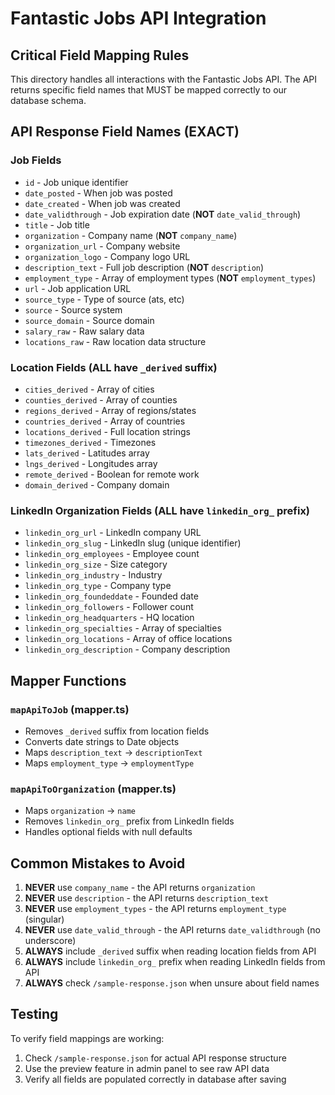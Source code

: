 # Fantastic Jobs API Integration

## Critical Field Mapping Rules

This directory handles all interactions with the Fantastic Jobs API. The API returns specific field names that MUST be mapped correctly to our database schema.

## API Response Field Names (EXACT)

### Job Fields
- `id` - Job unique identifier
- `date_posted` - When job was posted
- `date_created` - When job was created  
- `date_validthrough` - Job expiration date (**NOT** `date_valid_through`)
- `title` - Job title
- `organization` - Company name (**NOT** `company_name`)
- `organization_url` - Company website
- `organization_logo` - Company logo URL
- `description_text` - Full job description (**NOT** `description`)
- `employment_type` - Array of employment types (**NOT** `employment_types`)
- `url` - Job application URL
- `source_type` - Type of source (ats, etc)
- `source` - Source system
- `source_domain` - Source domain
- `salary_raw` - Raw salary data
- `locations_raw` - Raw location data structure

### Location Fields (ALL have `_derived` suffix)
- `cities_derived` - Array of cities
- `counties_derived` - Array of counties
- `regions_derived` - Array of regions/states
- `countries_derived` - Array of countries
- `locations_derived` - Full location strings
- `timezones_derived` - Timezones
- `lats_derived` - Latitudes array
- `lngs_derived` - Longitudes array
- `remote_derived` - Boolean for remote work
- `domain_derived` - Company domain

### LinkedIn Organization Fields (ALL have `linkedin_org_` prefix)
- `linkedin_org_url` - LinkedIn company URL
- `linkedin_org_slug` - LinkedIn slug (unique identifier)
- `linkedin_org_employees` - Employee count
- `linkedin_org_size` - Size category
- `linkedin_org_industry` - Industry
- `linkedin_org_type` - Company type
- `linkedin_org_foundeddate` - Founded date
- `linkedin_org_followers` - Follower count
- `linkedin_org_headquarters` - HQ location
- `linkedin_org_specialties` - Array of specialties
- `linkedin_org_locations` - Array of office locations
- `linkedin_org_description` - Company description

## Mapper Functions

### `mapApiToJob` (mapper.ts)
- Removes `_derived` suffix from location fields
- Converts date strings to Date objects
- Maps `description_text` → `descriptionText`
- Maps `employment_type` → `employmentType`

### `mapApiToOrganization` (mapper.ts)
- Maps `organization` → `name`
- Removes `linkedin_org_` prefix from LinkedIn fields
- Handles optional fields with null defaults

## Common Mistakes to Avoid

1. **NEVER** use `company_name` - the API returns `organization`
2. **NEVER** use `description` - the API returns `description_text`
3. **NEVER** use `employment_types` - the API returns `employment_type` (singular)
4. **NEVER** use `date_valid_through` - the API returns `date_validthrough` (no underscore)
5. **ALWAYS** include `_derived` suffix when reading location fields from API
6. **ALWAYS** include `linkedin_org_` prefix when reading LinkedIn fields from API
7. **ALWAYS** check `/sample-response.json` when unsure about field names

## Testing

To verify field mappings are working:
1. Check `/sample-response.json` for actual API response structure
2. Use the preview feature in admin panel to see raw API data
3. Verify all fields are populated correctly in database after saving